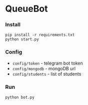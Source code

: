 # QueueBot

### Install

```commandline
pip install -r requirements.txt
python start.py
```

### Config

+ ```config/token``` - telegram bot token
+ ```config/mongodb``` - mongoDB url
+ ```config/students``` - list of students 

### Run

```commandline
python bot.py
```